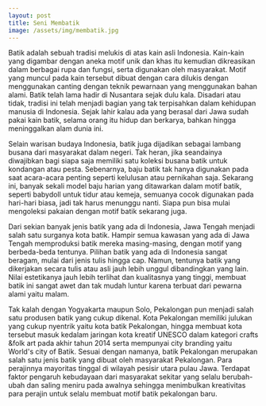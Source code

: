 ```yaml
---
layout: post
title: Seni Membatik
image: /assets/img/membatik.jpg
---
```

Batik adalah sebuah tradisi melukis di atas kain asli Indonesia. Kain-kain yang digambar dengan aneka motif unik dan khas itu kemudian dikreasikan dalam berbagai rupa dan fungsi, serta digunakan oleh masyarakat. Motif yang muncul pada kain tersebut dibuat dengan cara dilukis dengan menggunakan canting dengan teknik pewarnaan yang menggunakan bahan alami. Batik telah lama hadir di Nusantara sejak dulu kala. Disadari atau tidak, tradisi ini telah menjadi bagian yang tak terpisahkan dalam kehidupan manusia di Indonesia. Sejak lahir kalau ada yang berasal dari Jawa sudah pakai kain batik, selama orang itu hidup dan berkarya, bahkan hingga meninggalkan alam dunia ini.

Selain warisan budaya Indonesia, batik juga dijadikan sebagai lambang busana dari masyarakat dalam negeri. Tak heran, jika seandainya diwajibkan bagi siapa saja memiliki satu koleksi busana batik untuk kondangan atau pesta. Sebenarnya, baju batik tak hanya digunakan pada saat acara-acara penting seperti kelulusan atau pernikahan saja. Sekarang ini, banyak sekali model baju harian yang ditawarkan dalam motif batik, seperti babydoll untuk tidur atau kemeja, semuanya cocok digunakan pada hari-hari biasa, jadi tak harus menunggu nanti. Siapa pun bisa mulai mengoleksi pakaian dengan motif batik sekarang juga.

Dari sekian banyak jenis batik yang ada di Indonesia, Jawa Tengah menjadi salah satu surganya kota batik. Hampir semua kawasan yang ada di Jawa Tengah memproduksi batik mereka masing-masing, dengan motif yang berbeda-beda tentunya. Pilihan batik yang ada di Indonesia sangat beragam, mulai dari jenis tulis hingga cap. Namun, tentunya batik yang dikerjakan secara tulis atau asli jauh lebih unggul dibandingkan yang lain. Nilai estetikanya jauh lebih terlihat dan kualitasnya yang tinggi, membuat batik ini sangat awet dan tak mudah luntur karena terbuat dari pewarna alami yaitu malam.

Tak kalah dengan Yogyakarta maupun Solo, Pekalongan pun menjadi salah satu produsen batik yang cukup dikenal. Kota Pekalongan memiliki julukan yang cukup nyentrik yaitu kota batik Pekalongan, hingga membuat kota tersebut masuk kedalam jaringan kota kreatif UNESCO dalam kategori crafts &folk art pada akhir tahun 2014 serta mempunyai city branding yaitu World's city of Batik. Sesuai dengan namanya, batik Pekalongan merupakan salah satu jenis batik yang dibuat oleh masyarakat Pekalongan. Para perajinnya mayoritas tinggal di wilayah pesisir utara pulau Jawa. Terdapat faktor pengaruh kebudayaan dari masyarakat sekitar yang selalu berubah-ubah dan saling meniru pada awalnya sehingga menimbulkan kreativitas para perajin untuk selalu membuat motif batik pekalongan baru.
